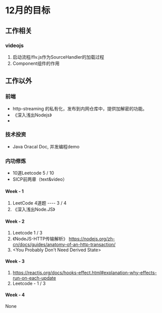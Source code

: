 # 12月的目标

## 工作相关

### videojs

1. 启动流程/flv.js作为SourceHandler的加载过程
2. Component组件的作用

## 工作以外

### 前端

- http-streaming 的私有化，发布到内网仓库中，提供加解密的功能。
- 《深入浅出Nodejs》
- <CSS Secrets>

### 技术投资

- Java Oracal Doc, 并发编程demo

### 内功修炼

- 10道Leetcode      5 / 10
- SICP前两章（text&video）

#### Week - 1

1. LeetCode 4道题    ---- 3 / 4
2. 《深入浅出Node.JS》

#### Week - 2

1. Leetcode  1 / 3
2. 《NodeJS-HTTP传输解析》  https://nodejs.org/zh-cn/docs/guides/anatomy-of-an-http-transaction/
3. <You Probably Don't Need Derived State>

#### Week - 3

1. https://reactjs.org/docs/hooks-effect.html#explanation-why-effects-run-on-each-update
2. Leetcode - 1 / 3

#### Week - 4

None
